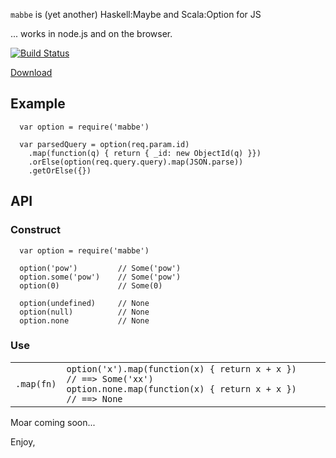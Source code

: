 `mabbe` is (yet another) Haskell:Maybe and Scala:Option for JS

... works in node.js and on the browser.

[![Build Status](https://travis-ci.org/mtkopone/mabbe.png?branch=master)](https://travis-ci.org/mtkopone/mabbe)

[Download](https://raw.github.com/mtkopone/mabbe/master/mabbe.js)

## Example

```
  var option = require('mabbe')

  var parsedQuery = option(req.param.id)
    .map(function(q) { return { _id: new ObjectId(q) }})
    .orElse(option(req.query.query).map(JSON.parse))
    .getOrElse({})
```

## API

### Construct

```
  var option = require('mabbe')

  option('pow')         // Some('pow')
  option.some('pow')    // Some('pow')
  option(0)             // Some(0)

  option(undefined)     // None
  option(null)          // None
  option.none           // None
```

### Use

<table>
  <tr>
    <td><code>.map(fn)</code></td>
    <td>
      <div><code>option('x').map(function(x) { return x + x }) // ==> Some('xx')</code></div>
      <div><code>option.none.map(function(x) { return x + x }) // ==> None</code></div>
    <td>
  </tr>
</table>

Moar coming soon...

Enjoy,


